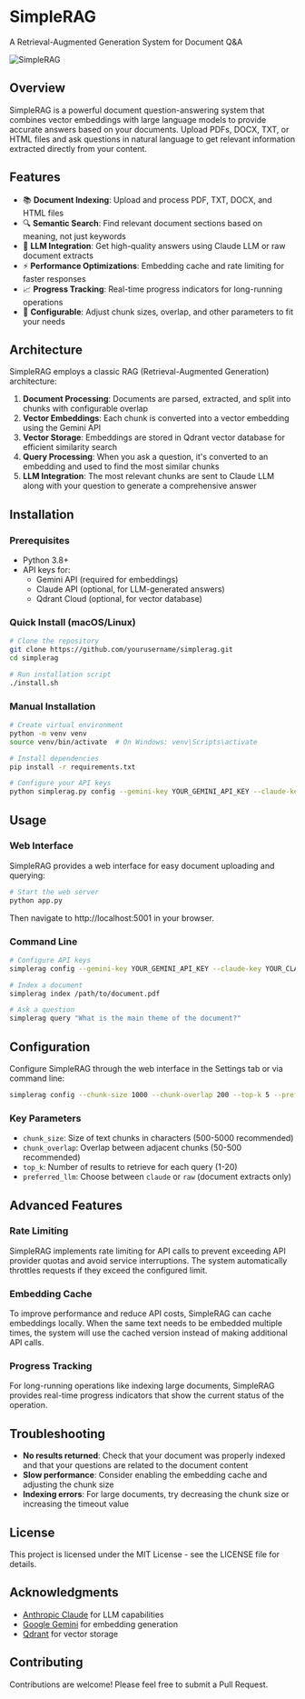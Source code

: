 # SimpleRAG

A Retrieval-Augmented Generation System for Document Q&A

![SimpleRAG](https://via.placeholder.com/800x200?text=SimpleRAG)

## Overview

SimpleRAG is a powerful document question-answering system that combines vector embeddings with large language models to provide accurate answers based on your documents. Upload PDFs, DOCX, TXT, or HTML files and ask questions in natural language to get relevant information extracted directly from your content.

## Features

- 📚 **Document Indexing**: Upload and process PDF, TXT, DOCX, and HTML files
- 🔍 **Semantic Search**: Find relevant document sections based on meaning, not just keywords
- 🤖 **LLM Integration**: Get high-quality answers using Claude LLM or raw document extracts
- ⚡ **Performance Optimizations**: Embedding cache and rate limiting for faster responses
- 📈 **Progress Tracking**: Real-time progress indicators for long-running operations
- 🔧 **Configurable**: Adjust chunk sizes, overlap, and other parameters to fit your needs

## Architecture

SimpleRAG employs a classic RAG (Retrieval-Augmented Generation) architecture:

1. **Document Processing**: Documents are parsed, extracted, and split into chunks with configurable overlap
2. **Vector Embeddings**: Each chunk is converted into a vector embedding using the Gemini API
3. **Vector Storage**: Embeddings are stored in Qdrant vector database for efficient similarity search
4. **Query Processing**: When you ask a question, it's converted to an embedding and used to find the most similar chunks
5. **LLM Integration**: The most relevant chunks are sent to Claude LLM along with your question to generate a comprehensive answer

## Installation

### Prerequisites

- Python 3.8+
- API keys for:
  - Gemini API (required for embeddings)
  - Claude API (optional, for LLM-generated answers)
  - Qdrant Cloud (optional, for vector database)

### Quick Install (macOS/Linux)

```bash
# Clone the repository
git clone https://github.com/yourusername/simplerag.git
cd simplerag

# Run installation script
./install.sh
```

### Manual Installation

```bash
# Create virtual environment
python -m venv venv
source venv/bin/activate  # On Windows: venv\Scripts\activate

# Install dependencies
pip install -r requirements.txt

# Configure your API keys
python simplerag.py config --gemini-key YOUR_GEMINI_API_KEY --claude-key YOUR_CLAUDE_API_KEY
```

## Usage

### Web Interface

SimpleRAG provides a web interface for easy document uploading and querying:

```bash
# Start the web server
python app.py
```

Then navigate to http://localhost:5001 in your browser.

### Command Line

```bash
# Configure API keys
simplerag config --gemini-key YOUR_GEMINI_API_KEY --claude-key YOUR_CLAUDE_API_KEY

# Index a document
simplerag index /path/to/document.pdf

# Ask a question
simplerag query "What is the main theme of the document?"
```

## Configuration

Configure SimpleRAG through the web interface in the Settings tab or via command line:

```bash
simplerag config --chunk-size 1000 --chunk-overlap 200 --top-k 5 --preferred-llm claude
```

### Key Parameters

- `chunk_size`: Size of text chunks in characters (500-5000 recommended)
- `chunk_overlap`: Overlap between adjacent chunks (50-500 recommended)
- `top_k`: Number of results to retrieve for each query (1-20)
- `preferred_llm`: Choose between `claude` or `raw` (document extracts only)

## Advanced Features

### Rate Limiting

SimpleRAG implements rate limiting for API calls to prevent exceeding API provider quotas and avoid service interruptions. The system automatically throttles requests if they exceed the configured limit.

### Embedding Cache

To improve performance and reduce API costs, SimpleRAG can cache embeddings locally. When the same text needs to be embedded multiple times, the system will use the cached version instead of making additional API calls.

### Progress Tracking

For long-running operations like indexing large documents, SimpleRAG provides real-time progress indicators that show the current status of the operation.

## Troubleshooting

- **No results returned**: Check that your document was properly indexed and that your questions are related to the document content
- **Slow performance**: Consider enabling the embedding cache and adjusting the chunk size
- **Indexing errors**: For large documents, try decreasing the chunk size or increasing the timeout value

## License

This project is licensed under the MIT License - see the LICENSE file for details.

## Acknowledgments

- [Anthropic Claude](https://www.anthropic.com/claude) for LLM capabilities
- [Google Gemini](https://ai.google.dev/) for embedding generation
- [Qdrant](https://qdrant.tech/) for vector storage

## Contributing

Contributions are welcome! Please feel free to submit a Pull Request.
